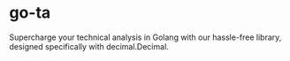 # go-ta
Supercharge your technical analysis in Golang with our hassle-free library, designed specifically with decimal.Decimal.
